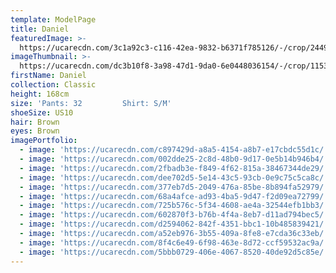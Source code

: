 ```yaml
---
template: ModelPage
title: Daniel
featuredImage: >-
  https://ucarecdn.com/3c1a92c3-c116-42ea-9832-b6371f785126/-/crop/2449x1339/0,0/-/preview/
imageThumbnail: >-
  https://ucarecdn.com/dc3b10f8-3a98-47d1-9da0-6e0448036154/-/crop/1153x1632/629,0/-/preview/
firstName: Daniel
collection: Classic
height: 168cm
size: 'Pants: 32         Shirt: S/M'
shoeSize: US10
hair: Brown
eyes: Brown
imagePortfolio:
  - image: 'https://ucarecdn.com/c897429d-a8a5-4154-a8b7-e17cbdc55d1c/'
  - image: 'https://ucarecdn.com/002dde25-2c8d-48b0-9d17-0e5b14b946b4/'
  - image: 'https://ucarecdn.com/2fbadb3e-f849-4f62-815a-38467344de29/'
  - image: 'https://ucarecdn.com/dee702d5-5e14-43c5-93cb-0e9c75c5ca8c/'
  - image: 'https://ucarecdn.com/377eb7d5-2049-476a-85be-8b894fa52979/'
  - image: 'https://ucarecdn.com/68a4afce-ad93-4ba5-9d47-f2d09ea72799/'
  - image: 'https://ucarecdn.com/725b576c-5f34-4608-ae4a-32544efb1bb3/'
  - image: 'https://ucarecdn.com/602870f3-b76b-4f4a-8eb7-d11ad794bec5/'
  - image: 'https://ucarecdn.com/d2594062-842f-4351-bbc1-10b485839421/'
  - image: 'https://ucarecdn.com/a52eb976-3b55-409a-8fe8-e7cda36c33eb/'
  - image: 'https://ucarecdn.com/8f4c6e49-6f98-463e-8d72-ccf59532ac9a/'
  - image: 'https://ucarecdn.com/5bbb0729-406e-4067-8520-40de92d5c85e/'
---
```


